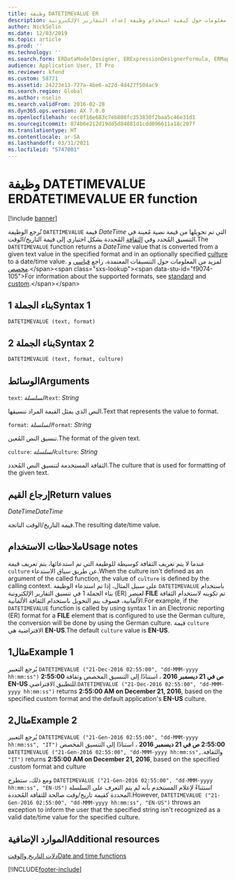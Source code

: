```yaml
---
title: وظيفة DATETIMEVALUE ER
description: يوفر هذا الموضوع معلومات حول كيفية استخدام وظيفة إعداد التقارير الإلكترونية DATETIMEVALUE (ER).
author: NickSelin
ms.date: 12/03/2019
ms.topic: article
ms.prod: ''
ms.technology: ''
ms.search.form: ERDataModelDesigner, ERExpressionDesignerFormula, ERMappedFormatDesigner, ERModelMappingDesigner
audience: Application User, IT Pro
ms.reviewer: kfend
ms.custom: 58771
ms.assetid: 24223e13-727a-4be6-a22d-4d427f504ac9
ms.search.region: Global
ms.author: nselin
ms.search.validFrom: 2016-02-28
ms.dyn365.ops.version: AX 7.0.0
ms.openlocfilehash: cec8f16e683c7eb808fc353830f2baa5c46e31d1
ms.sourcegitcommit: 074b6e212d19dd5d84881d1cdd096611a18c207f
ms.translationtype: HT
ms.contentlocale: ar-SA
ms.lasthandoff: 03/31/2021
ms.locfileid: "5747001"
---
```

# <a name="datetimevalue-er-function"></a><span data-ttu-id="f9074-103">وظيفة DATETIMEVALUE ER</span><span class="sxs-lookup"><span data-stu-id="f9074-103">DATETIMEVALUE ER function</span></span>

[!include [banner](../includes/banner.md)]

<span data-ttu-id="f9074-104">تُرجع الوظيفة `DATETIMEVALUE` قيمة *DateTime* التي تم تحويلها من قيمة نصية مُعينة في التنسيق المُحدد وفي [الثقافة](https://docs.microsoft.com/bingmaps/rest-services/common-parameters-and-types/supported-culture-codes) المُحددة بشكل اختياري إلى قيمة التاريخ/الوقت.</span><span class="sxs-lookup"><span data-stu-id="f9074-104">The `DATETIMEVALUE` function returns a *DateTime* value that is converted from a given text value in the specified format and in an optionally specified [culture](https://docs.microsoft.com/bingmaps/rest-services/common-parameters-and-types/supported-culture-codes) to a date/time value.</span></span> <span data-ttu-id="f9074-105">لمزيد من المعلومات حول التنسيقات المعتمدة، راجع [قياسي](https://msdn.microsoft.com/library/az4se3k1(v=vs.110).aspx) و [مخصص](https://msdn.microsoft.com/library/8kb3ddd4(v=vs.110).aspx).</span><span class="sxs-lookup"><span data-stu-id="f9074-105">For information about the supported formats, see [standard](https://msdn.microsoft.com/library/az4se3k1(v=vs.110).aspx) and [custom](https://msdn.microsoft.com/library/8kb3ddd4(v=vs.110).aspx).</span></span>

## <a name="syntax-1"></a><span data-ttu-id="f9074-106">بناء الجملة 1</span><span class="sxs-lookup"><span data-stu-id="f9074-106">Syntax 1</span></span>

```vb
DATETIMEVALUE (text, format)
```

## <a name="syntax-2"></a><span data-ttu-id="f9074-107">بناء الجملة 2</span><span class="sxs-lookup"><span data-stu-id="f9074-107">Syntax 2</span></span>

```vb
DATETIMEVALUE (text, format, culture)
```

## <a name="arguments"></a><span data-ttu-id="f9074-108">الوسائط</span><span class="sxs-lookup"><span data-stu-id="f9074-108">Arguments</span></span>

<span data-ttu-id="f9074-109">`text`: *السلسلة*</span><span class="sxs-lookup"><span data-stu-id="f9074-109">`text`: *String*</span></span>

<span data-ttu-id="f9074-110">النص الذي يمثل القيمة المراد تنسيقها.</span><span class="sxs-lookup"><span data-stu-id="f9074-110">Text that represents the value to format.</span></span>

<span data-ttu-id="f9074-111">`format`: *السلسلة*</span><span class="sxs-lookup"><span data-stu-id="f9074-111">`format`: *String*</span></span>

<span data-ttu-id="f9074-112">تنسيق النص المُعين.</span><span class="sxs-lookup"><span data-stu-id="f9074-112">The format of the given text.</span></span>

<span data-ttu-id="f9074-113">`culture`: *السلسلة*</span><span class="sxs-lookup"><span data-stu-id="f9074-113">`culture`: *String*</span></span>

<span data-ttu-id="f9074-114">الثقافة المستخدمة لتنسيق النص المُحدد.</span><span class="sxs-lookup"><span data-stu-id="f9074-114">The culture that is used for formatting of the given text.</span></span>

## <a name="return-values"></a><span data-ttu-id="f9074-115">إرجاع القيم</span><span class="sxs-lookup"><span data-stu-id="f9074-115">Return values</span></span>

<span data-ttu-id="f9074-116">*DateTime*</span><span class="sxs-lookup"><span data-stu-id="f9074-116">*DateTime*</span></span>

<span data-ttu-id="f9074-117">قيمة التاريخ/الوقت الناتجة.</span><span class="sxs-lookup"><span data-stu-id="f9074-117">The resulting date/time value.</span></span>

## <a name="usage-notes"></a><span data-ttu-id="f9074-118">ملاحظات الاستخدام</span><span class="sxs-lookup"><span data-stu-id="f9074-118">Usage notes</span></span>

<span data-ttu-id="f9074-119">عندما لا يتم تعريف الثقافة كوسيطة للوظيفة التي تم استدعائها، يتم تعريف قيمة `culture` عن طريق سياق الاستدعاء.</span><span class="sxs-lookup"><span data-stu-id="f9074-119">When the culture isn't defined as an argument of the called function, the value of `culture` is defined by the calling context.</span></span> <span data-ttu-id="f9074-120">على سبيل المثال، إذا تم استدعاء الوظيفة `DATETIMEVALUE` باستخدام بناء الجملة 1 في تنسيق التقارير الإلكترونية (ER) لعنصر **FILE** تم تكوينه لاستخدام الثقافة الألمانية، فسوف يتم التحويل باستخدام الثقافة الألمانية.</span><span class="sxs-lookup"><span data-stu-id="f9074-120">For example, if the `DATETIMEVALUE` function is called by using syntax 1 in an Electronic reporting (ER) format for a **FILE** element that is configured to use the German culture, the conversion will be done by using the German culture.</span></span> <span data-ttu-id="f9074-121">قيمة `culture` الافتراضية هي **EN-US**.</span><span class="sxs-lookup"><span data-stu-id="f9074-121">The default `culture` value is **EN-US**.</span></span>

## <a name="example-1"></a><span data-ttu-id="f9074-122">مثال1</span><span class="sxs-lookup"><span data-stu-id="f9074-122">Example 1</span></span>

<span data-ttu-id="f9074-123">يُرجع التعبير `DATETIMEVALUE ("21-Dec-2016 02:55:00", "dd-MMM-yyyy hh:mm:ss")` **2:55:00 ص في 21 ديسمبر 2016** ، استنادًا إلى التنسيق المخصص وثقافة **EN-US** للتطبيق الافتراضي.</span><span class="sxs-lookup"><span data-stu-id="f9074-123">`DATETIMEVALUE ("21-Dec-2016 02:55:00", "dd-MMM-yyyy hh:mm:ss")` returns **2:55:00 AM on December 21, 2016**, based on the specified custom format and the default application's **EN-US** culture.</span></span>

## <a name="example-2"></a><span data-ttu-id="f9074-124">مثال2</span><span class="sxs-lookup"><span data-stu-id="f9074-124">Example 2</span></span>

<span data-ttu-id="f9074-125">يُرجع التعبير `DATETIMEVALUE ("21-Gen-2016 02:55:00", "dd-MMM-yyyy hh:mm:ss", "IT")` **‬‏‫2:55:00 ص في 21 ديسمبر 2016** ، استنادًا إلى التنسيق المخصص والثقافة.</span><span class="sxs-lookup"><span data-stu-id="f9074-125">`DATETIMEVALUE ("21-Gen-2016 02:55:00", "dd-MMM-yyyy hh:mm:ss", "IT")` returns **2:55:00 AM on December 21, 2016**, based on the specified custom format and culture.</span></span>

<span data-ttu-id="f9074-126">ومع ذلك، ستطرح `DATETIMEVALUE ("21-Gen-2016 02:55:00", "dd-MMM-yyyy hh:mm:ss", "EN-US")` استثناءً لإعلام المستخدم بأنه لم يتم التعرف على السلسلة المحددة كقيمة تاريخ/وقت صالحة للثقافة المُحددة.</span><span class="sxs-lookup"><span data-stu-id="f9074-126">However, `DATETIMEVALUE ("21-Gen-2016 02:55:00", "dd-MMM-yyyy hh:mm:ss", "EN-US")` throws an exception to inform the user that the specified string isn't recognized as a valid date/time value for the specified culture.</span></span>

## <a name="additional-resources"></a><span data-ttu-id="f9074-127">الموارد الإضافية</span><span class="sxs-lookup"><span data-stu-id="f9074-127">Additional resources</span></span>

[<span data-ttu-id="f9074-128">دلات التاريخ والوقت</span><span class="sxs-lookup"><span data-stu-id="f9074-128">Date and time functions</span></span>](er-functions-category-datetime.md)


[!INCLUDE[footer-include](../../../includes/footer-banner.md)]
